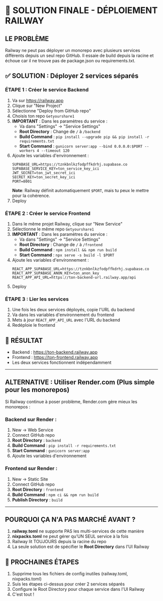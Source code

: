 # 🚀 SOLUTION FINALE - DÉPLOIEMENT RAILWAY

## LE PROBLÈME
Railway ne peut pas déployer un monorepo avec plusieurs services différents depuis un seul repo GitHub.
Il essaie de build depuis la racine et échoue car il ne trouve pas de package.json ou requirements.txt.

## ✅ SOLUTION : Déployer 2 services séparés

### ÉTAPE 1 : Créer le service Backend

1. Va sur https://railway.app
2. Clique sur "New Project"
3. Sélectionne "Deploy from GitHub repo"
4. Choisis ton repo `Getyourshare1`
5. **IMPORTANT** : Dans les paramètres du service :
   - Va dans "Settings" → "Service Settings"
   - **Root Directory** : Change de `/` à `/backend`
   - **Build Command** : `pip install --upgrade pip && pip install -r requirements.txt`
   - **Start Command** : `gunicorn server:app --bind 0.0.0.0:$PORT --workers 4 --timeout 120`
6. Ajoute les variables d'environnement :
   ```
   SUPABASE_URL=https://tznkbnlkzfodpffkdrhj.supabase.co
   SUPABASE_SERVICE_KEY=ton_service_key_ici
   JWT_SECRET=ton_jwt_secret_ici
   SECRET_KEY=ton_secret_key_ici
   PORT=8001
   ```
   **Note**: Railway définit automatiquement `$PORT`, mais tu peux le mettre pour la cohérence.
7. Deploy

### ÉTAPE 2 : Créer le service Frontend

1. Dans le même projet Railway, clique sur "New Service"
2. Sélectionne le même repo `Getyourshare1`
3. **IMPORTANT** : Dans les paramètres du service :
   - Va dans "Settings" → "Service Settings"
   - **Root Directory** : Change de `/` à `/frontend`
   - **Build Command** : `npm install && npm run build`
   - **Start Command** : `npx serve -s build -l $PORT`
4. Ajoute les variables d'environnement :
   ```
   REACT_APP_SUPABASE_URL=https://tznkbnlkzfodpffkdrhj.supabase.co
   REACT_APP_SUPABASE_ANON_KEY=ton_anon_key
   REACT_APP_API_URL=https://ton-backend-url.railway.app/api
   ```
5. Deploy

### ÉTAPE 3 : Lier les services

1. Une fois les deux services déployés, copie l'URL du backend
2. Va dans les variables d'environnement du frontend
3. Mets à jour `REACT_APP_API_URL` avec l'URL du backend
4. Redéploie le frontend

## 🎯 RÉSULTAT
- Backend : https://ton-backend.railway.app
- Frontend : https://ton-frontend.railway.app
- Les deux services fonctionnent indépendamment

---

## ALTERNATIVE : Utiliser Render.com (Plus simple pour les monorepos)

Si Railway continue à poser problème, Render.com gère mieux les monorepos :

### Backend sur Render :
1. New → Web Service
2. Connect GitHub repo
3. **Root Directory** : `backend`
4. **Build Command** : `pip install -r requirements.txt`
5. **Start Command** : `gunicorn server:app`
6. Ajoute les variables d'environnement

### Frontend sur Render :
1. New → Static Site
2. Connect GitHub repo
3. **Root Directory** : `frontend`
4. **Build Command** : `npm ci && npm run build`
5. **Publish Directory** : `build`

---

## POURQUOI ÇA N'A PAS MARCHÉ AVANT ?

1. **railway.toml** ne supporte PAS les multi-services de cette manière
2. **nixpacks.toml** ne peut gérer qu'UN SEUL service à la fois
3. Railway lit TOUJOURS depuis la racine du repo
4. La seule solution est de spécifier le **Root Directory** dans l'UI Railway

## 🚀 PROCHAINES ÉTAPES

1. Supprime tous les fichiers de config inutiles (railway.toml, nixpacks.toml)
2. Suis les étapes ci-dessus pour créer 2 services séparés
3. Configure le Root Directory pour chaque service dans l'UI Railway
4. C'est tout !
